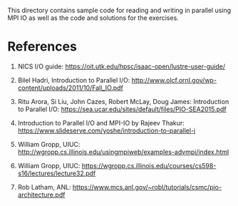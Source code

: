 This directory contains sample code for reading and writing in parallel using MPI IO as well as the code and solutions for the exercises.

# References
1. NICS I/O guide: 
https://oit.utk.edu/hpsc/isaac-open/lustre-user-guide/ 

2. Bilel Hadri, Introduction to Parallel I/O: 
http://www.olcf.ornl.gov/wp-content/uploads/2011/10/Fall_IO.pdf

3. Ritu Arora, Si Liu, John Cazes, Robert McLay, Doug James: Introduction to Parallel I/O: https://sea.ucar.edu/sites/default/files/PIO-SEA2015.pdf 

4. Introduction to Parallel I/O and MPI-IO by Rajeev Thakur:
https://www.slideserve.com/yoshe/introduction-to-parallel-i

5. William Gropp, UIUC: http://wgropp.cs.illinois.edu/usingmpiweb/examples-advmpi/index.html 

6. William Gropp, UIUC: https://wgropp.cs.illinois.edu/courses/cs598-s16/lectures/lecture32.pdf 

7. Rob Latham, ANL: https://www.mcs.anl.gov/~robl/tutorials/csmc/pio-architecture.pdf

